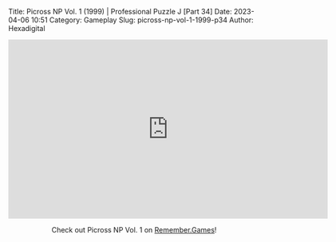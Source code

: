 Title: Picross NP Vol. 1 (1999) | Professional Puzzle J [Part 34]
Date: 2023-04-06 10:51
Category: Gameplay
Slug: picross-np-vol-1-1999-p34
Author: Hexadigital

<center><iframe src="https://www.youtube.com/embed/mZwFFyBkkdg?feature=oembed" allow="accelerometer; autoplay; encrypted-media; gyroscope; picture-in-picture" width="640" height="360" frameborder="0"></iframe>

Check out Picross NP Vol. 1 on [Remember.Games](https://remember.games/game/6791/picross-np-vol-1/)!</center>